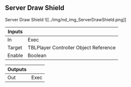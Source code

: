 ## Server Draw Shield
Server Draw Shield
![[../img/nd_img_ServerDrawShield.png]]

|Inputs||
|--|--|
| In | Exec |
| Target | TBLPlayer Controller Object Reference |
| Enable | Boolean |

|Outputs||
|--|--|
| Out | Exec |
